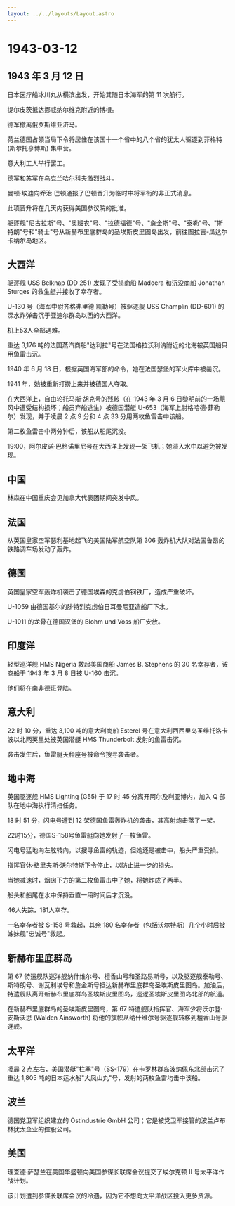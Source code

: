```yaml
---
layout: ../../layouts/Layout.astro
---
```


# 1943-03-12

## 1943 年 3 月 12 日

日本医疗船冰川丸从横滨出发，开始其随日本海军的第 11 次航行。

提尔皮茨抵达挪威纳尔维克附近的博根。

德军撤离俄罗斯维亚济马。

荷兰德国占领当局下令将居住在该国十一个省中的八个省的犹太人驱逐到菲格特
(斯尔托亨博斯) 集中营。

意大利工人举行罢工。

德军和苏军在乌克兰哈尔科夫激烈战斗。

曼顿·埃迪向乔治·巴顿通报了巴顿晋升为临时中将军衔的非正式消息。

此项晋升将在几天内获得美国参议院的批准。

驱逐舰"尼古拉斯"号、"奥班农"号、"拉德福德"号、"詹金斯"号、"泰勒"号、"斯特朗"号和"骑士"号从新赫布里底群岛的圣埃斯皮里图岛出发，前往图拉吉-瓜达尔卡纳尔岛地区。

## 大西洋

驱逐舰 USS Belknap (DD 251) 发现了受损商船 Madoera 和沉没商船 Jonathan
Sturges 的救生艇并接收了幸存者。

U-130 号（海军中尉齐格弗里德·凯勒号）被驱逐舰 USS Champlin (DD-601)
的深水炸弹击沉于亚速尔群岛以西的大西洋。

机上53人全部遇难。

重达 3,176
吨的法国蒸汽商船"达利拉"号在法国格拉沃利讷附近的北海被英国船只用鱼雷击沉。

1940 年 6 月 18 日，根据英国海军部的命令，她在法国瑟堡的军火库中被凿沉。

1941 年，她被重新打捞上来并被德国人夺取。

在大西洋上，自由轮托马斯·胡克号的残骸（在 1943 年 3 月 6
日黎明前的一场飓风中遭受结构损坏；船员弃船逃生）被德国潜艇
U-653（海军上尉格哈德·菲勒尔）发现，并于凌晨 2 点 9 分和 4 点 33
分用两枚鱼雷击中该船。

第二枚鱼雷击中两分钟后，该船从船尾沉没。

19:00，阿尔皮诺·巴格诺里尼号在大西洋上发现一架飞机；她潜入水中以避免被发现。

## 中国

林森在中国重庆会见加拿大代表团期间突发中风。

## 法国

从英国皇家空军瑟利基地起飞的美国陆军航空队第 306
轰炸机大队对法国鲁昂的铁路调车场发动了轰炸。

## 德国

英国皇家空军轰炸机袭击了德国埃森的克虏伯钢铁厂，造成严重破坏。

U-1059 由德国基尔的腓特烈克虏伯日耳曼尼亚造船厂下水。

U-1011 的龙骨在德国汉堡的 Blohm und Voss 船厂安放。

## 印度洋

轻型巡洋舰 HMS Nigeria 救起美国商船 James B. Stephens 的 30
名幸存者，该商船于 1943 年 3 月 8 日被 U-160 击沉。

他们将在南非德班登陆。

## 意大利

22 时 10 分，重达 3,100 吨的意大利商船 Esterel
号在意大利西西里岛圣维托洛卡波以北两英里处被英国潜艇 HMS Thunderbolt
发射的鱼雷击沉。

袭击发生后，鱼雷艇天秤座号被命令搜寻袭击者。

## 地中海

英国驱逐舰 HMS Lighting (G55) 于 17 时 45 分离开阿尔及利亚博内，加入 Q
部队在地中海执行清扫任务。

18 时 51 分，闪电号遭到 12 架德国鱼雷轰炸机的袭击，其高射炮击落了一架。

22时15分，德国S-158号鱼雷艇向她发射了一枚鱼雷。

闪电号猛地向左舷转向，以搜寻鱼雷的轨迹，但她还是被击中，船头严重受损。

指挥官休·格里夫斯·沃尔特斯下令停止，以防止进一步的损失。

当她减速时，烟囱下方的第二枚鱼雷击中了她，将她炸成了两半。

船头和船尾在水中保持垂直一段时间后才沉没。

46人失踪，181人幸存。

一名幸存者被 S-158 号救起，其余 180
名幸存者（包括沃尔特斯）几个小时后被姊妹舰"忠诚号"救起。

## 新赫布里底群岛

第 67
特遣舰队巡洋舰纳什维尔号、檀香山号和圣路易斯号，以及驱逐舰泰勒号、斯特朗号、谢瓦利埃号和詹金斯号抵达新赫布里底群岛圣埃斯皮里图岛。加油后，特遣舰队离开新赫布里底群岛圣埃斯皮里图岛，巡逻圣埃斯皮里图岛北部的航道。

在新赫布里底群岛的圣埃斯皮里图岛，第 67
特遣舰队指挥官、海军少将沃尔登·安斯沃思 (Walden Ainsworth)
将他的旗帜从纳什维尔号驱逐舰转移到檀香山号驱逐舰。

## 太平洋

凌晨 2
点左右，美国潜艇"柱塞"号（SS-179）在卡罗林群岛波纳佩东北部击沉了重达
1,805 吨的日本运水船"大凤山丸"号，发射的两枚鱼雷均击中该船。

## 波兰

德国党卫军组织建立的 Ostindustrie GmbH
公司；它是被党卫军接管的波兰卢布林犹太企业的控股公司。

## 美国

理查德·萨瑟兰在美国华盛顿向美国参谋长联席会议提交了埃尔克顿 II
号太平洋作战计划。

该计划遭到参谋长联席会议的冷遇，因为它不想向太平洋战区投入更多资源。